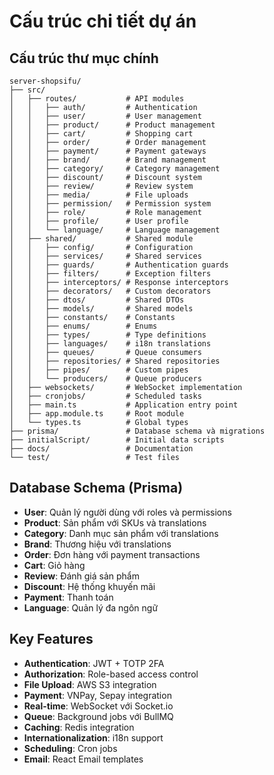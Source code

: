 # Cấu trúc chi tiết dự án

## Cấu trúc thư mục chính
```
server-shopsifu/
├── src/
│   ├── routes/           # API modules
│   │   ├── auth/         # Authentication
│   │   ├── user/         # User management
│   │   ├── product/      # Product management
│   │   ├── cart/         # Shopping cart
│   │   ├── order/        # Order management
│   │   ├── payment/      # Payment gateways
│   │   ├── brand/        # Brand management
│   │   ├── category/     # Category management
│   │   ├── discount/     # Discount system
│   │   ├── review/       # Review system
│   │   ├── media/        # File uploads
│   │   ├── permission/   # Permission system
│   │   ├── role/         # Role management
│   │   ├── profile/      # User profile
│   │   └── language/     # Language management
│   ├── shared/           # Shared module
│   │   ├── config/       # Configuration
│   │   ├── services/     # Shared services
│   │   ├── guards/       # Authentication guards
│   │   ├── filters/      # Exception filters
│   │   ├── interceptors/ # Response interceptors
│   │   ├── decorators/   # Custom decorators
│   │   ├── dtos/         # Shared DTOs
│   │   ├── models/       # Shared models
│   │   ├── constants/    # Constants
│   │   ├── enums/        # Enums
│   │   ├── types/        # Type definitions
│   │   ├── languages/    # i18n translations
│   │   ├── queues/       # Queue consumers
│   │   ├── repositories/ # Shared repositories
│   │   ├── pipes/        # Custom pipes
│   │   └── producers/    # Queue producers
│   ├── websockets/       # WebSocket implementation
│   ├── cronjobs/         # Scheduled tasks
│   ├── main.ts           # Application entry point
│   ├── app.module.ts     # Root module
│   └── types.ts          # Global types
├── prisma/               # Database schema và migrations
├── initialScript/        # Initial data scripts
├── docs/                 # Documentation
└── test/                 # Test files
```

## Database Schema (Prisma)
- **User**: Quản lý người dùng với roles và permissions
- **Product**: Sản phẩm với SKUs và translations
- **Category**: Danh mục sản phẩm với translations
- **Brand**: Thương hiệu với translations
- **Order**: Đơn hàng với payment transactions
- **Cart**: Giỏ hàng
- **Review**: Đánh giá sản phẩm
- **Discount**: Hệ thống khuyến mãi
- **Payment**: Thanh toán
- **Language**: Quản lý đa ngôn ngữ

## Key Features
- **Authentication**: JWT + TOTP 2FA
- **Authorization**: Role-based access control
- **File Upload**: AWS S3 integration
- **Payment**: VNPay, Sepay integration
- **Real-time**: WebSocket với Socket.io
- **Queue**: Background jobs với BullMQ
- **Caching**: Redis integration
- **Internationalization**: i18n support
- **Scheduling**: Cron jobs
- **Email**: React Email templates